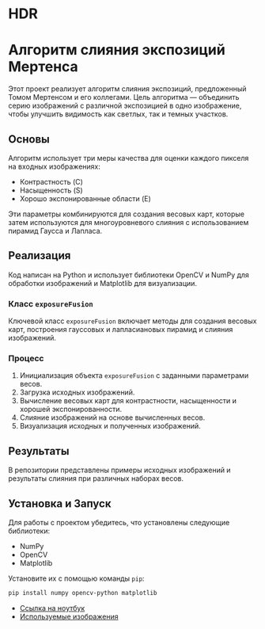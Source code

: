 # HDR
# Алгоритм слияния экспозиций Мертенса

Этот проект реализует алгоритм слияния экспозиций, предложенный Томом Мертенсом и его коллегами. Цель алгоритма — объединить серию изображений с различной экспозицией в одно изображение, чтобы улучшить видимость как светлых, так и темных участков.

## Основы

Алгоритм использует три меры качества для оценки каждого пикселя на входных изображениях:

- Контрастность (C)
- Насыщенность (S)
- Хорошо экспонированные области (E)

Эти параметры комбинируются для создания весовых карт, которые затем используются для многоуровневого слияния с использованием пирамид Гаусса и Лапласа.

## Реализация

Код написан на Python и использует библиотеки OpenCV и NumPy для обработки изображений и Matplotlib для визуализации.

### Класс `exposureFusion`

Ключевой класс `exposureFusion` включает методы для создания весовых карт, построения гауссовых и лапласиановых пирамид и слияния изображений.

### Процесс

1. Инициализация объекта `exposureFusion` с заданными параметрами весов.
2. Загрузка исходных изображений.
3. Вычисление весовых карт для контрастности, насыщенности и хорошей экспонированности.
4. Слияние изображений на основе вычисленных весов.
5. Визуализация исходных и полученных изображений.

## Результаты

В репозитории представлены примеры исходных изображений и результаты слияния при различных наборах весов.

## Установка и Запуск

Для работы с проектом убедитесь, что установлены следующие библиотеки:

- NumPy
- OpenCV
- Matplotlib

Установите их с помощью команды `pip`:

```sh
pip install numpy opencv-python matplotlib
```
* [Ссылка на ноутбук](https://github.com/yuliats77/HDR/blob/main/julia_diploma/hdr.ipynb)
* [Используемые изображения](https://github.com/yuliats77/HDR/tree/main/julia_diploma/photo_julia)

